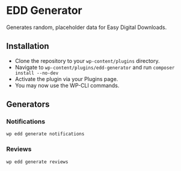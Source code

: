 # EDD Generator

Generates random, placeholder data for Easy Digital Downloads.

## Installation

- Clone the repository to your `wp-content/plugins` directory.
- Navigate to `wp-content/plugins/edd-generator` and run `composer install --no-dev`
- Activate the plugin via your Plugins page.
- You may now use the WP-CLI commands.

## Generators

### Notifications

```
wp edd generate notifications
```

### Reviews

``` 
wp edd generate reviews
```
